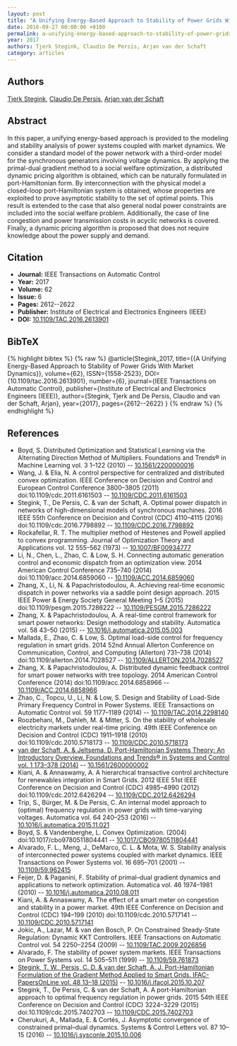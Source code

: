 ```yaml
---
layout: post
title: "A Unifying Energy-Based Approach to Stability of Power Grids With Market Dynamics"
date: 2016-09-27 00:00:00 +0100
permalink: a-unifying-energy-based-approach-to-stability-of-power-grids-with-market-dynamics
year: 2017
authors: Tjerk Stegink, Claudio De Persis, Arjan van der Schaft
category: articles
---
```

 
## Authors
[Tjerk Stegink](authors/tjerk-w-stegink), [Claudio De Persis](authors/claudio-de-persis), [Arjan van der Schaft](authors/arjan-van-der-schaft)
 
## Abstract
In this paper, a unifying energy-based approach is provided to the modeling and stability analysis of power systems coupled with market dynamics. We consider a standard model of the power network with a third-order model for the synchronous generators involving voltage dynamics. By applying the primal-dual gradient method to a social welfare optimization, a distributed dynamic pricing algorithm is obtained, which can be naturally formulated in port-Hamiltonian form. By interconnection with the physical model a closed-loop port-Hamiltonian system is obtained, whose properties are exploited to prove asymptotic stability to the set of optimal points. This result is extended to the case that also general nodal power constraints are included into the social welfare problem. Additionally, the case of line congestion and power transmission costs in acyclic networks is covered. Finally, a dynamic pricing algorithm is proposed that does not require knowledge about the power supply and demand.
 
## Citation
- **Journal:** IEEE Transactions on Automatic Control
- **Year:** 2017
- **Volume:** 62
- **Issue:** 6
- **Pages:** 2612--2622
- **Publisher:** Institute of Electrical and Electronics Engineers (IEEE)
- **DOI:** [10.1109/TAC.2016.2613901](https://doi.org/10.1109/TAC.2016.2613901)
 
## BibTeX
{% highlight bibtex %}
{% raw %}
@article{Stegink_2017,
  title={{A Unifying Energy-Based Approach to Stability of Power Grids With Market Dynamics}},
  volume={62},
  ISSN={1558-2523},
  DOI={10.1109/tac.2016.2613901},
  number={6},
  journal={IEEE Transactions on Automatic Control},
  publisher={Institute of Electrical and Electronics Engineers (IEEE)},
  author={Stegink, Tjerk and De Persis, Claudio and van der Schaft, Arjan},
  year={2017},
  pages={2612--2622}
}
{% endraw %}
{% endhighlight %}
 
## References
- Boyd, S. Distributed Optimization and Statistical Learning via the Alternating Direction Method of Multipliers. Foundations and Trends® in Machine Learning vol. 3 1–122 (2010) -- [10.1561/2200000016](https://doi.org/10.1561/2200000016)
- Wang, J. & Elia, N. A control perspective for centralized and distributed convex optimization. IEEE Conference on Decision and Control and European Control Conference 3800–3805 (2011) doi:10.1109/cdc.2011.6161503 -- [10.1109/CDC.2011.6161503](https://doi.org/10.1109/CDC.2011.6161503)
- Stegink, T., De Persis, C. & van der Schaft, A. Optimal power dispatch in networks of high-dimensional models of synchronous machines. 2016 IEEE 55th Conference on Decision and Control (CDC) 4110–4115 (2016) doi:10.1109/cdc.2016.7798892 -- [10.1109/CDC.2016.7798892](https://doi.org/10.1109/CDC.2016.7798892)
- Rockafellar, R. T. The multiplier method of Hestenes and Powell applied to convex programming. Journal of Optimization Theory and Applications vol. 12 555–562 (1973) -- [10.1007/BF00934777](https://doi.org/10.1007/BF00934777)
- Li, N., Chen, L., Zhao, C. & Low, S. H. Connecting automatic generation control and economic dispatch from an optimization view. 2014 American Control Conference 735–740 (2014) doi:10.1109/acc.2014.6859060 -- [10.1109/ACC.2014.6859060](https://doi.org/10.1109/ACC.2014.6859060)
- Zhang, X., Li, N. & Papachristodoulou, A. Achieving real-time economic dispatch in power networks via a saddle point design approach. 2015 IEEE Power &amp; Energy Society General Meeting 1–5 (2015) doi:10.1109/pesgm.2015.7286222 -- [10.1109/PESGM.2015.7286222](https://doi.org/10.1109/PESGM.2015.7286222)
- Zhang, X. & Papachristodoulou, A. A real-time control framework for smart power networks: Design methodology and stability. Automatica vol. 58 43–50 (2015) -- [10.1016/j.automatica.2015.05.003](https://doi.org/10.1016/j.automatica.2015.05.003)
- Mallada, E., Zhao, C. & Low, S. Optimal load-side control for frequency regulation in smart grids. 2014 52nd Annual Allerton Conference on Communication, Control, and Computing (Allerton) 731–738 (2014) doi:10.1109/allerton.2014.7028527 -- [10.1109/ALLERTON.2014.7028527](https://doi.org/10.1109/ALLERTON.2014.7028527)
- Zhang, X. & Papachristodoulou, A. Distributed dynamic feedback control for smart power networks with tree topology. 2014 American Control Conference (2014) doi:10.1109/acc.2014.6858966 -- [10.1109/ACC.2014.6858966](https://doi.org/10.1109/ACC.2014.6858966)
- Zhao, C., Topcu, U., Li, N. & Low, S. Design and Stability of Load-Side Primary Frequency Control in Power Systems. IEEE Transactions on Automatic Control vol. 59 1177–1189 (2014) -- [10.1109/TAC.2014.2298140](https://doi.org/10.1109/TAC.2014.2298140)
- Roozbehani, M., Dahleh, M. & Mitter, S. On the stability of wholesale electricity markets under real-time pricing. 49th IEEE Conference on Decision and Control (CDC) 1911–1918 (2010) doi:10.1109/cdc.2010.5718173 -- [10.1109/CDC.2010.5718173](https://doi.org/10.1109/CDC.2010.5718173)
- [van der Schaft, A. & Jeltsema, D. Port-Hamiltonian Systems Theory: An Introductory Overview. Foundations and Trends® in Systems and Control vol. 1 173–378 (2014)](port-hamiltonian-systems-theory-an-introductory-overview-journal) -- [10.1561/2600000002](https://doi.org/10.1561/2600000002)
- Kiani, A. & Annaswamy, A. A hierarchical transactive control architecture for renewables integration in Smart Grids. 2012 IEEE 51st IEEE Conference on Decision and Control (CDC) 4985–4990 (2012) doi:10.1109/cdc.2012.6426294 -- [10.1109/CDC.2012.6426294](https://doi.org/10.1109/CDC.2012.6426294)
- Trip, S., Bürger, M. & De Persis, C. An internal model approach to (optimal) frequency regulation in power grids with time-varying voltages. Automatica vol. 64 240–253 (2016) -- [10.1016/j.automatica.2015.11.021](https://doi.org/10.1016/j.automatica.2015.11.021)
- Boyd, S. & Vandenberghe, L. Convex Optimization. (2004) doi:10.1017/cbo9780511804441 -- [10.1017/CBO9780511804441](https://doi.org/10.1017/CBO9780511804441)
- Alvarado, F. L., Meng, J., DeMarco, C. L. & Mota, W. S. Stability analysis of interconnected power systems coupled with market dynamics. IEEE Transactions on Power Systems vol. 16 695–701 (2001) -- [10.1109/59.962415](https://doi.org/10.1109/59.962415)
- Feijer, D. & Paganini, F. Stability of primal–dual gradient dynamics and applications to network optimization. Automatica vol. 46 1974–1981 (2010) -- [10.1016/j.automatica.2010.08.011](https://doi.org/10.1016/j.automatica.2010.08.011)
- Kiani, A. & Annaswamy, A. The effect of a smart meter on congestion and stability in a power market. 49th IEEE Conference on Decision and Control (CDC) 194–199 (2010) doi:10.1109/cdc.2010.5717141 -- [10.1109/CDC.2010.5717141](https://doi.org/10.1109/CDC.2010.5717141)
- Jokic, A., Lazar, M. & van den Bosch, P. On Constrained Steady-State Regulation: Dynamic KKT Controllers. IEEE Transactions on Automatic Control vol. 54 2250–2254 (2009) -- [10.1109/TAC.2009.2026856](https://doi.org/10.1109/TAC.2009.2026856)
- Alvarado, F. The stability of power system markets. IEEE Transactions on Power Systems vol. 14 505–511 (1999) -- [10.1109/59.761873](https://doi.org/10.1109/59.761873)
- [Stegink, T. W., Persis, C. D. & van der Schaft, A. J. Port-Hamiltonian Formulation of the Gradient Method Applied to Smart Grids. IFAC-PapersOnLine vol. 48 13–18 (2015)](port-hamiltonian-formulation-of-the-gradient-method-applied-to-smart-grids) -- [10.1016/j.ifacol.2015.10.207](https://doi.org/10.1016/j.ifacol.2015.10.207)
- Stegink, T., De Persis, C. & van der Schaft, A. A port-Hamiltonian approach to optimal frequency regulation in power grids. 2015 54th IEEE Conference on Decision and Control (CDC) 3224–3229 (2015) doi:10.1109/cdc.2015.7402703 -- [10.1109/CDC.2015.7402703](https://doi.org/10.1109/CDC.2015.7402703)
- Cherukuri, A., Mallada, E. & Cortés, J. Asymptotic convergence of constrained primal–dual dynamics. Systems &amp; Control Letters vol. 87 10–15 (2016) -- [10.1016/j.sysconle.2015.10.006](https://doi.org/10.1016/j.sysconle.2015.10.006)

